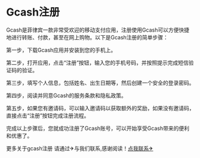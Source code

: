 # Gcash注册

Gcash是菲律宾一款非常受欢迎的移动支付应用，注册使用Gcash可以方便快捷地进行转账、付款，甚至在网上购物。以下是Gcash注册的简单步骤：

第一步，下载Gcash应用并安装到您的手机上。

第二步，打开应用，点击“注册”按钮，输入您的手机号码，并按照提示完成短信验证码的验证。

第三步，填写个人信息，包括姓名、出生日期等，然后创建一个安全的登录密码。

第四步，阅读并同意Gcash的服务条款和隐私政策。

第五步，如果您有邀请码，可以输入邀请码以获取额外的奖励，如果没有邀请码，直接点击“注册”按钮完成注册流程。

完成以上步骤后，您就成功注册了Gcash账号，可以开始享受Gcash带来的便利和优惠了。

更多关于gcash注册 请通过✈与我们联系,感谢阅读！[点我联系✈](https://bbs.G208.com)